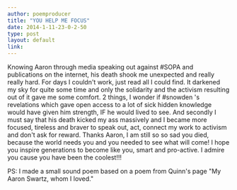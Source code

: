 ```yaml
---
author: poemproducer 
title: "YOU HELP ME FOCUS"
date: 2014-1-11-23-0-2-50
type: post
layout: default
link: 
---
```

Knowing Aaron through media speaking out against #SOPA and publications on the internet, his death shook me unexpected and really really hard. For days I couldn't work, just read all I could find. It darkened my sky for quite some time and only the solidarity and the activism resulting out of it gave me some comfort. 2 things, I wonder if #snowden 's revelations which gave open access to a lot of sick hidden knowledge would have given him strength, IF he would lived to see. And secondly I must say that his death kicked my ass massively and I became more focused, tireless and braver to speak out, act, connect my work to activism and don't ask for reward. Thanks Aaron, I am still so so sad you died, because the world needs you and you needed to see what will come! I hope you inspire generations to become like you, smart and pro-active. I admire you cause you have been the coolest!!!

PS: I made a small sound poem based on a poem  from Quinn's page  "My Aaron Swartz, whom I loved."
